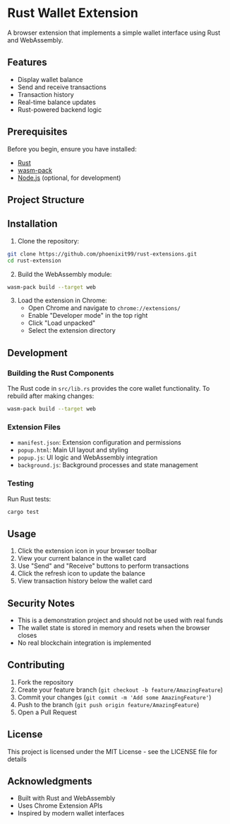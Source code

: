 # Rust Wallet Extension

A browser extension that implements a simple wallet interface using Rust and WebAssembly.

## Features

- Display wallet balance
- Send and receive transactions
- Transaction history
- Real-time balance updates
- Rust-powered backend logic

## Prerequisites

Before you begin, ensure you have installed:
- [Rust](https://www.rust-lang.org/tools/install)
- [wasm-pack](https://rustwasm.github.io/wasm-pack/installer/)
- [Node.js](https://nodejs.org/) (optional, for development)

## Project Structure

## Installation

1. Clone the repository:

```bash
git clone https://github.com/phoenixit99/rust-extensions.git
cd rust-extension
```

2. Build the WebAssembly module:
```bash
wasm-pack build --target web
```

3. Load the extension in Chrome:
   - Open Chrome and navigate to `chrome://extensions/`
   - Enable "Developer mode" in the top right
   - Click "Load unpacked"
   - Select the extension directory

## Development

### Building the Rust Components

The Rust code in `src/lib.rs` provides the core wallet functionality. To rebuild after making changes:

```bash
wasm-pack build --target web
```

### Extension Files

- `manifest.json`: Extension configuration and permissions
- `popup.html`: Main UI layout and styling
- `popup.js`: UI logic and WebAssembly integration
- `background.js`: Background processes and state management

### Testing

Run Rust tests:
```bash
cargo test
```

## Usage

1. Click the extension icon in your browser toolbar
2. View your current balance in the wallet card
3. Use "Send" and "Receive" buttons to perform transactions
4. Click the refresh icon to update the balance
5. View transaction history below the wallet card

## Security Notes

- This is a demonstration project and should not be used with real funds
- The wallet state is stored in memory and resets when the browser closes
- No real blockchain integration is implemented

## Contributing

1. Fork the repository
2. Create your feature branch (`git checkout -b feature/AmazingFeature`)
3. Commit your changes (`git commit -m 'Add some AmazingFeature'`)
4. Push to the branch (`git push origin feature/AmazingFeature`)
5. Open a Pull Request

## License

This project is licensed under the MIT License - see the LICENSE file for details

## Acknowledgments

- Built with Rust and WebAssembly
- Uses Chrome Extension APIs
- Inspired by modern wallet interfaces
